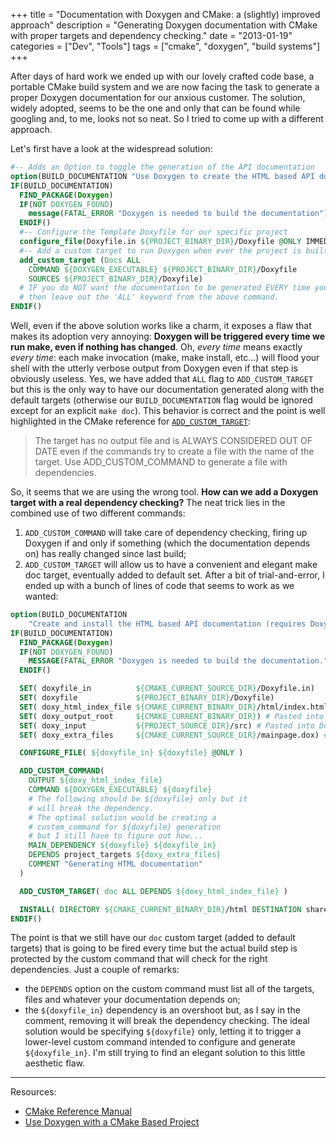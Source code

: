 +++
title = "Documentation with Doxygen and CMake: a (slightly) improved approach"
description = "Generating Doxygen documentation with CMake with proper targets and dependency checking."
date = "2013-01-19"
categories = ["Dev", "Tools"]
tags = ["cmake", "doxygen", "build systems"]
+++

After days of hard work we ended up with our lovely crafted code base, a
portable CMake build system and we are now facing the task to generate a proper
Doxygen documentation for our anxious customer. The solution, widely adopted,
seems to be the one and only that can be found while googling and, to me, looks
not so neat. So I tried to come up with a different approach.

<!--more-->

Let's first have a look at the widespread solution:

```cmake
#-- Adds an Option to toggle the generation of the API documentation
option(BUILD_DOCUMENTATION "Use Doxygen to create the HTML based API documentation" OFF)
IF(BUILD_DOCUMENTATION)
  FIND_PACKAGE(Doxygen)
  IF(NOT DOXYGEN_FOUND)
    message(FATAL_ERROR "Doxygen is needed to build the documentation")
  ENDIF()
  #-- Configure the Template Doxyfile for our specific project
  configure_file(Doxyfile.in ${PROJECT_BINARY_DIR}/Doxyfile @ONLY IMMEDIATE)
  #-- Add a custom target to run Doxygen when ever the project is built
  add_custom_target (Docs ALL
    COMMAND ${DOXYGEN_EXECUTABLE} ${PROJECT_BINARY_DIR}/Doxyfile
    SOURCES ${PROJECT_BINARY_DIR}/Doxyfile)
  # IF you do NOT want the documentation to be generated EVERY time you build the project
  # then leave out the 'ALL' keyword from the above command.
ENDIF()
```

Well, even if the above solution works like a charm, it exposes a flaw that
makes its adoption very annoying: **Doxygen will be triggered every time we run
make, even if nothing has changed**. Oh, *every time* means exactly *every
time*: each make invocation (make, make install, etc...) will flood your shell
with the utterly verbose output from Doxygen even if that step is obviously
useless. Yes, we have added that `ALL` flag to `ADD_CUSTOM_TARGET` but this is
the only way to have our documentation generated along with the default targets
(otherwise our `BUILD_DOCUMENTATION` flag would be ignored except for an
explicit `make doc`). This behavior is correct and the point is well highlighted
in the CMake reference for
[`ADD_CUSTOM_TARGET`](https://cmake.org/cmake/help/v2.8.10/cmake.html#command:add_custom_target):

> The target has no output file and is ALWAYS CONSIDERED OUT OF DATE even if the commands
> try to create a file with the name of the target. Use ADD_CUSTOM_COMMAND to generate a
> file with dependencies.

So, it seems that we are using the wrong tool. **How can we add a Doxygen target
with a real dependency checking?** The neat trick lies in the combined use of
two different commands:

1. `ADD_CUSTOM_COMMAND` will take care of dependency checking, firing up Doxygen
if and only if something (which the documentation depends on) has really changed
since last build;
2. `ADD_CUSTOM_TARGET` will allow us to have a convenient and
elegant make doc target, eventually added to default set. After a bit of
trial-and-error, I ended up with a bunch of lines of code that seems to work as
we wanted:

```cmake
option(BUILD_DOCUMENTATION
    "Create and install the HTML based API documentation (requires Doxygen)" OFF)
IF(BUILD_DOCUMENTATION)
  FIND_PACKAGE(Doxygen)
  IF(NOT DOXYGEN_FOUND)
    MESSAGE(FATAL_ERROR "Doxygen is needed to build the documentation.")
  ENDIF()

  SET( doxyfile_in          ${CMAKE_CURRENT_SOURCE_DIR}/Doxyfile.in)
  SET( doxyfile             ${PROJECT_BINARY_DIR}/Doxyfile)
  SET( doxy_html_index_file ${CMAKE_CURRENT_BINARY_DIR}/html/index.html)
  SET( doxy_output_root     ${CMAKE_CURRENT_BINARY_DIR}) # Pasted into Doxyfile.in
  SET( doxy_input           ${PROJECT_SOURCE_DIR}/src) # Pasted into Doxyfile.in
  SET( doxy_extra_files     ${CMAKE_CURRENT_SOURCE_DIR}/mainpage.dox) # Pasted into Doxyfile.in

  CONFIGURE_FILE( ${doxyfile_in} ${doxyfile} @ONLY )

  ADD_CUSTOM_COMMAND(
    OUTPUT ${doxy_html_index_file}
    COMMAND ${DOXYGEN_EXECUTABLE} ${doxyfile}
    # The following should be ${doxyfile} only but it
    # will break the dependency.
    # The optimal solution would be creating a
    # custom_command for ${doxyfile} generation
    # but I still have to figure out how...
    MAIN_DEPENDENCY ${doxyfile} ${doxyfile_in}
    DEPENDS project_targets ${doxy_extra_files}
    COMMENT "Generating HTML documentation"
  )

  ADD_CUSTOM_TARGET( doc ALL DEPENDS ${doxy_html_index_file} )

  INSTALL( DIRECTORY ${CMAKE_CURRENT_BINARY_DIR}/html DESTINATION share/doc )
ENDIF()
```

The point is that we still have our `doc` custom target (added to default
targets) that is going to be fired every time but the actual build step is
protected by the custom command that will check for the right dependencies. Just
a couple of remarks:

* the `DEPENDS` option on the custom command must list all of the targets, files
and whatever your documentation depends on;
* the `${doxyfile_in}` dependency is an overshoot but, as I say in the comment,
removing it will break the dependency checking. The ideal solution would be
specifying `${doxyfile}` only, letting it to trigger a lower-level custom
command intended to configure and generate `${doxyfile_in}`. I'm still trying to
find an elegant solution to this little aesthetic flaw.

----------

Resources:

* [CMake Reference Manual](http://www.cmake.org/cmake/help/v2.8.10/cmake.html)
* [Use Doxygen with a CMake Based Project](http://www.bluequartz.net/projects/EIM_Segmentation/SoftwareDocumentation/html/usewithcmakeproject.html)
